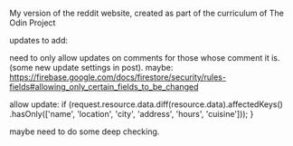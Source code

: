 My version of the reddit website, created as part of the curriculum of The Odin Project

updates to add:

need to only allow updates on comments for those whose comment it is. (some new update settings in post). maybe:
https://firebase.google.com/docs/firestore/security/rules-fields#allowing_only_certain_fields_to_be_changed

allow update: if (request.resource.data.diff(resource.data).affectedKeys()
.hasOnly(['name', 'location', 'city', 'address', 'hours', 'cuisine']));
}

maybe need to do some deep checking.

